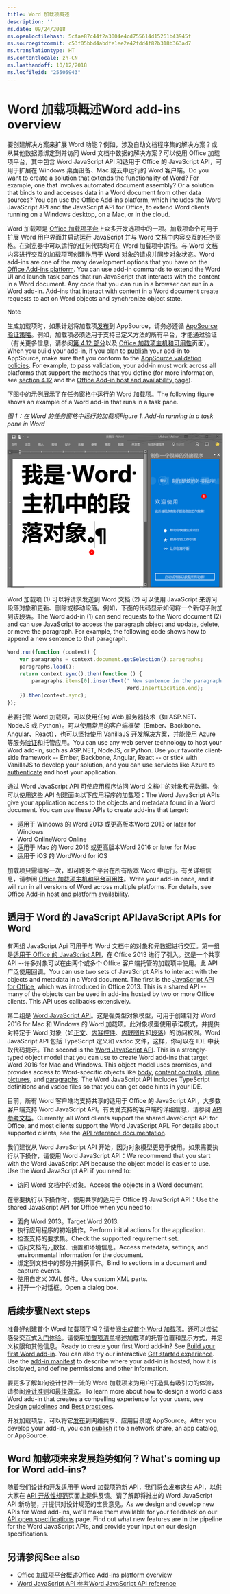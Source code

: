 ```yaml
---
title: Word 加载项概述
description: ''
ms.date: 09/24/2018
ms.openlocfilehash: 5cfae87c44f2a3004e4cd755614d15261b43945f
ms.sourcegitcommit: c53f05bbd4abdfe1ee2e42fdd4f82b318b363ad7
ms.translationtype: HT
ms.contentlocale: zh-CN
ms.lasthandoff: 10/12/2018
ms.locfileid: "25505943"
---
```

# <a name="word-add-ins-overview"></a><span data-ttu-id="7d10b-102">Word 加载项概述</span><span class="sxs-lookup"><span data-stu-id="7d10b-102">Word add-ins overview</span></span>

<span data-ttu-id="7d10b-p101">要创建解决方案来扩展 Word 功能？例如，涉及自动文档程序集的解决方案？或从其他数据源绑定到并访问 Word 文档中数据的解决方案？可以使用 Office 加载项平台，其中包含 Word JavaScript API 和适用于 Office 的 JavaScript API，可用于扩展在 Windows 桌面设备、Mac 或云中运行的 Word 客户端。</span><span class="sxs-lookup"><span data-stu-id="7d10b-p101">Do you want to create a solution that extends the functionality of Word? For example, one that involves automated document assembly? Or a solution that binds to and accesses data in a Word document from other data sources? You can use the Office Add-ins platform, which includes the Word JavaScript API and the JavaScript API for Office, to extend Word clients running on a Windows desktop, on a Mac, or in the cloud.</span></span>

<span data-ttu-id="7d10b-p102">Word 加载项是 [Office 加载项平台](../overview/office-add-ins.md)上众多开发选项中的一项。加载项命令可用于扩展 Word 用户界面并启动运行 JavaScript 并与 Word 文档中内容交互的任务窗格。在浏览器中可以运行的任何代码均可在 Word 加载项中运行。与 Word 文档内容进行交互的加载项可创建作用于 Word 对象的请求并同步对象状态。</span><span class="sxs-lookup"><span data-stu-id="7d10b-p102">Word add-ins are one of the many development options that you have on the [Office Add-ins platform](../overview/office-add-ins.md). You can use add-in commands to extend the Word UI and launch task panes that run JavaScript that interacts with the content in a Word document. Any code that you can run in a browser can run in a Word add-in. Add-ins that interact with content in a Word document create requests to act on Word objects and synchronize object state.</span></span> 

> [!NOTE]
> <span data-ttu-id="7d10b-p103">生成加载项时，如果计划将加载项[发布](../publish/publish.md)到 AppSource，请务必遵循 [AppSource 验证策略](https://docs.microsoft.com/office/dev/store/validation-policies)。例如，加载项必须适用于支持已定义方法的所有平台，才能通过验证（有关更多信息，请参阅[第 4.12 部分](https://docs.microsoft.com/office/dev/store/validation-policies#4-apps-and-add-ins-behave-predictably)以及 [Office 加载项主机和可用性](../overview/office-add-in-availability.md)页面）。</span><span class="sxs-lookup"><span data-stu-id="7d10b-p103">When you build your add-in, if you plan to [publish](../publish/publish.md) your add-in to AppSource, make sure that you conform to the [AppSource validation policies](https://docs.microsoft.com/office/dev/store/validation-policies). For example, to pass validation, your add-in must work across all platforms that support the methods that you define (for more information, see [section 4.12](https://docs.microsoft.com/office/dev/store/validation-policies#4-apps-and-add-ins-behave-predictably) and the [Office Add-in host and availability page](../overview/office-add-in-availability.md)).</span></span>

<span data-ttu-id="7d10b-113">下图中的示例展示了在任务窗格中运行的 Word 加载项。</span><span class="sxs-lookup"><span data-stu-id="7d10b-113">The following figure shows an example of a Word add-in that runs in a task pane.</span></span>

<span data-ttu-id="7d10b-114">*图 1：在 Word 的任务窗格中运行的加载项*</span><span class="sxs-lookup"><span data-stu-id="7d10b-114">*Figure 1. Add-in running in a task pane in Word*</span></span>

![在 Word 的任务窗格中运行的加载项](../images/word-add-in-show-host-client.png)

<span data-ttu-id="7d10b-p104">Word 加载项 (1) 可以将请求发送到 Word 文档 (2) 可以使用 JavaScript 来访问段落对象和更新、删除或移动段落。例如，下面的代码显示如何将一个新句子附加到该段落。</span><span class="sxs-lookup"><span data-stu-id="7d10b-p104">The Word add-in (1) can send requests to the Word document (2) and can use JavaScript to access the paragraph object and update, delete, or move the paragraph. For example, the following code shows how to append a new sentence to that paragraph.</span></span>

```js
Word.run(function (context) {
    var paragraphs = context.document.getSelection().paragraphs;
    paragraphs.load();
    return context.sync().then(function () {
        paragraphs.items[0].insertText(' New sentence in the paragraph.',
                                       Word.InsertLocation.end);
    }).then(context.sync);
});

```

<span data-ttu-id="7d10b-p105">若要托管 Word 加载项，可以使用任何 Web 服务器技术（如 ASP.NET、NodeJS 或 Python）。可以使用常用的客户端框架（Ember、Backbone、Angular、React），也可以坚持使用 VanillaJS 开发解决方案，并能使用 Azure 等服务[验证](../develop/use-the-oauth-authorization-framework-in-an-office-add-in.md)和托管应用。</span><span class="sxs-lookup"><span data-stu-id="7d10b-p105">You can use any web server technology to host your Word add-in, such as ASP.NET, NodeJS, or Python. Use your favorite client-side framework -- Ember, Backbone, Angular, React -- or stick with VanillaJS to develop your solution, and you can use services like Azure to [authenticate](../develop/use-the-oauth-authorization-framework-in-an-office-add-in.md) and host your application.</span></span>

<span data-ttu-id="7d10b-p106">通过 Word JavaScript API 可使应用程序访问 Word 文档中的对象和元数据。你可以使用这些 API 创建面向以下应用程序的加载项：</span><span class="sxs-lookup"><span data-stu-id="7d10b-p106">The Word JavaScript APIs give your application access to the objects and metadata found in a Word document. You can use these APIs to create add-ins that target:</span></span>

* <span data-ttu-id="7d10b-122">适用于 Windows 的 Word 2013 或更高版本</span><span class="sxs-lookup"><span data-stu-id="7d10b-122">Word 2013 or later for Windows</span></span>
* <span data-ttu-id="7d10b-123">Word Online</span><span class="sxs-lookup"><span data-stu-id="7d10b-123">Word Online</span></span>
* <span data-ttu-id="7d10b-124">适用于 Mac 的 Word 2016 或更高版本</span><span class="sxs-lookup"><span data-stu-id="7d10b-124">Word 2016 or later for Mac</span></span>
* <span data-ttu-id="7d10b-125">适用于 iOS 的 Word</span><span class="sxs-lookup"><span data-stu-id="7d10b-125">Word for iOS</span></span>

<span data-ttu-id="7d10b-p107">加载项只需编写一次，即可跨多个平台在所有版本 Word 中运行。有关详细信息，请参阅 [Office 加载项主机和平台可用性](../overview/office-add-in-availability.md)。</span><span class="sxs-lookup"><span data-stu-id="7d10b-p107">Write your add-in once, and it will run in all versions of Word across multiple platforms. For details, see [Office Add-in host and platform availability](../overview/office-add-in-availability.md).</span></span>

## <a name="javascript-apis-for-word"></a><span data-ttu-id="7d10b-128">适用于 Word 的 JavaScript API</span><span class="sxs-lookup"><span data-stu-id="7d10b-128">JavaScript APIs for Word</span></span>

<span data-ttu-id="7d10b-p108">有两组 JavaScript Api 可用于与 Word 文档中的对象和元数据进行交互。第一组是[适用于 Office 的 JavaScript API](https://docs.microsoft.com/office/dev/add-ins/reference/javascript-api-for-office?view=office-js?product=word)，在 Office 2013 进行了引入。这是一个共享 API --许多对象可以在由两个或多个 Office 客户端托管的加载项中使用。此 API 广泛使用回调。</span><span class="sxs-lookup"><span data-stu-id="7d10b-p108">You can use two sets of JavaScript APIs to interact with the objects and metadata in a Word document. The first is the [JavaScript API for Office](https://docs.microsoft.com/office/dev/add-ins/reference/javascript-api-for-office?view=office-js?product=word), which was introduced in Office 2013. This is a shared API -- many of the objects can be used in add-ins hosted by two or more Office clients. This API uses callbacks extensively.</span></span>

<span data-ttu-id="7d10b-p109">第二组是 [Word JavaScript API](https://docs.microsoft.com/office/dev/add-ins/reference/overview/word-add-ins-reference-overview?view=office-js)。这是强类型对象模型，可用于创建针对 Word 2016 for Mac 和 Windows 的 Word 加载项。此对象模型使用承诺模式，并提供对特定于 Word 对象（如[正文](https://docs.microsoft.com/javascript/api/word/word.body?view=office-js)、[内容控件](https://docs.microsoft.com/javascript/api/word/word.contentcontrol?view=office-js)、[内联图片](https://docs.microsoft.com/javascript/api/word/word.inlinepicture?view=office-js)和[段落](https://docs.microsoft.com/javascript/api/word/word.paragraph?view=office-js)）的访问权限。Word JavaScript API 包括 TypeScript 定义和 vsdoc 文件，这样，你可以在 IDE 中获取代码提示。</span><span class="sxs-lookup"><span data-stu-id="7d10b-p109">The second is the [Word JavaScript API](https://docs.microsoft.com/office/dev/add-ins/reference/overview/word-add-ins-reference-overview?view=office-js). This is a strongly-typed object model that you can use to create Word add-ins that target Word 2016 for Mac and Windows. This object model uses promises, and provides access to Word-specific objects like [body](https://docs.microsoft.com/javascript/api/word/word.body?view=office-js), [content controls](https://docs.microsoft.com/javascript/api/word/word.contentcontrol?view=office-js), [inline pictures](https://docs.microsoft.com/javascript/api/word/word.inlinepicture?view=office-js), and [paragraphs](https://docs.microsoft.com/javascript/api/word/word.paragraph?view=office-js). The Word JavaScript API includes TypeScript definitions and vsdoc files so that you can get code hints in your IDE.</span></span>

<span data-ttu-id="7d10b-p110">目前，所有 Word 客户端均支持共享的适用于 Office 的 JavaScript API，大多数客户端支持 Word JavaScript API。有关受支持的客户端的详细信息，请参阅 [API 参考文档](https://docs.microsoft.com/office/dev/add-ins/reference/javascript-api-for-office?view=office-js?product=word)。</span><span class="sxs-lookup"><span data-stu-id="7d10b-p110">Currently, all Word clients support the shared JavaScript API for Office, and most clients support the Word JavaScript API. For details about supported clients, see the [API reference documentation](https://docs.microsoft.com/office/dev/add-ins/reference/javascript-api-for-office?view=office-js?product=word).</span></span>

<span data-ttu-id="7d10b-p111">我们建议从 Word JavaScript API 开始，因为对象模型更易于使用。如果需要执行以下操作，请使用 Word JavaScript API：</span><span class="sxs-lookup"><span data-stu-id="7d10b-p111">We recommend that you start with the Word JavaScript API because the object model is easier to use. Use the Word JavaScript API if you need to:</span></span>

* <span data-ttu-id="7d10b-141">访问 Word 文档中的对象。</span><span class="sxs-lookup"><span data-stu-id="7d10b-141">Access the objects in a Word document.</span></span>

<span data-ttu-id="7d10b-142">在需要执行以下操作时，使用共享的适用于 Office 的 JavaScript API：</span><span class="sxs-lookup"><span data-stu-id="7d10b-142">Use the shared JavaScript API for Office when you need to:</span></span>

* <span data-ttu-id="7d10b-143">面向 Word 2013。</span><span class="sxs-lookup"><span data-stu-id="7d10b-143">Target Word 2013.</span></span>
* <span data-ttu-id="7d10b-144">执行应用程序的初始操作。</span><span class="sxs-lookup"><span data-stu-id="7d10b-144">Perform initial actions for the application.</span></span>
* <span data-ttu-id="7d10b-145">检查支持的要求集。</span><span class="sxs-lookup"><span data-stu-id="7d10b-145">Check the supported requirement set.</span></span>
* <span data-ttu-id="7d10b-146">访问文档的元数据、设置和环境信息。</span><span class="sxs-lookup"><span data-stu-id="7d10b-146">Access metadata, settings, and environmental information for the document.</span></span>
* <span data-ttu-id="7d10b-147">绑定到文档中的部分并捕获事件。</span><span class="sxs-lookup"><span data-stu-id="7d10b-147">Bind to sections in a document and capture events.</span></span>
* <span data-ttu-id="7d10b-148">使用自定义 XML 部件。</span><span class="sxs-lookup"><span data-stu-id="7d10b-148">Use custom XML parts.</span></span>
* <span data-ttu-id="7d10b-149">打开一个对话框。</span><span class="sxs-lookup"><span data-stu-id="7d10b-149">Open a dialog box.</span></span>

## <a name="next-steps"></a><span data-ttu-id="7d10b-150">后续步骤</span><span class="sxs-lookup"><span data-stu-id="7d10b-150">Next steps</span></span>

<span data-ttu-id="7d10b-p112">准备好创建首个 Word 加载项了吗？请参阅[生成首个 Word 加载项](word-add-ins.md)。还可以尝试感受交互式[入门体验](https://docs.microsoft.com/office/dev/add-ins/?product=Word)。请使用[加载项清单](../develop/add-in-manifests.md)描述加载项的托管位置和显示方式，并定义权限和其他信息。</span><span class="sxs-lookup"><span data-stu-id="7d10b-p112">Ready to create your first Word add-in? See [Build your first Word add-in](word-add-ins.md). You can also try our interactive [Get started experience](https://docs.microsoft.com/office/dev/add-ins/?product=Word). Use the [add-in manifest](../develop/add-in-manifests.md) to describe where your add-in is hosted, how it is displayed, and define permissions and other information.</span></span>

<span data-ttu-id="7d10b-155">要更多了解如何设计世界一流的 Word 加载项来为用户打造具有吸引力的体验，请参阅[设计准则](../design/add-in-design.md)和[最佳做法](../concepts/add-in-development-best-practices.md)。</span><span class="sxs-lookup"><span data-stu-id="7d10b-155">To learn more about how to design a world class Word add-in that creates a compelling experience for your users, see [Design guidelines](../design/add-in-design.md) and [Best practices](../concepts/add-in-development-best-practices.md).</span></span>

<span data-ttu-id="7d10b-156">开发加载项后，可以将它[发布](../publish/publish.md)到网络共享、应用目录或 AppSource。</span><span class="sxs-lookup"><span data-stu-id="7d10b-156">After you develop your add-in, you can [publish](../publish/publish.md) it to a network share, an app catalog, or AppSource.</span></span>

## <a name="whats-coming-up-for-word-add-ins"></a><span data-ttu-id="7d10b-157">Word 加载项未来发展趋势如何？</span><span class="sxs-lookup"><span data-stu-id="7d10b-157">What's coming up for Word add-ins?</span></span>

<span data-ttu-id="7d10b-p113">随着我们设计和开发适用于 Word 加载项的新 API，我们将会发布这些 API，以供大家在 [API 开放性规范](https://docs.microsoft.com/office/dev/add-ins/reference/openspec?view=office-js)页面上提供反馈。请了解即将推出的 Word JavaScript API 新功能，并提供对设计规范的宝贵意见。</span><span class="sxs-lookup"><span data-stu-id="7d10b-p113">As we design and develop new APIs for Word add-ins, we'll make them available for your feedback on our [API open specifications](https://docs.microsoft.com/office/dev/add-ins/reference/openspec?view=office-js) page. Find out what new features are in the pipeline for the Word JavaScript APIs, and provide your input on our design specifications.</span></span>

## <a name="see-also"></a><span data-ttu-id="7d10b-160">另请参阅</span><span class="sxs-lookup"><span data-stu-id="7d10b-160">See also</span></span>

* [<span data-ttu-id="7d10b-161">Office 加载项平台概述</span><span class="sxs-lookup"><span data-stu-id="7d10b-161">Office Add-ins platform overview</span></span>](../overview/office-add-ins.md)
* [<span data-ttu-id="7d10b-162">Word JavaScript API 参考</span><span class="sxs-lookup"><span data-stu-id="7d10b-162">Word JavaScript API reference</span></span>](https://docs.microsoft.com/office/dev/add-ins/reference/overview/word-add-ins-reference-overview?view=office-js)

